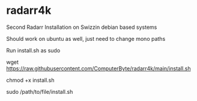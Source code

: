 # radarr4k
Second Radarr Installation on Swizzin debian based systems

Should work on ubuntu as well, just need to change mono paths

Run install.sh as sudo

wget https://raw.githubusercontent.com/ComputerByte/radarr4k/main/install.sh

chmod +x install.sh

sudo /path/to/file/install.sh


